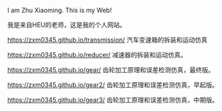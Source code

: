 I am Zhu Xiaoming. This is my Web! 

我是来自HEU的老师，这是我的个人网站。

https://zxm0345.github.io/transmission/ 汽车变速箱的拆装和运动仿真

https://zxm0345.github.io/reducer/ 减速器的拆装和运动仿真。

https://zxm0345.github.io/gear/  齿轮加工原理和误差检测仿真，最终版。

https://zxm0345.github.io/gear2/  齿轮加工原理和误差检测仿真，早起版。

https://zxm0345.github.io/gear3/  齿轮加工原理和误差检测仿真，中期版。
